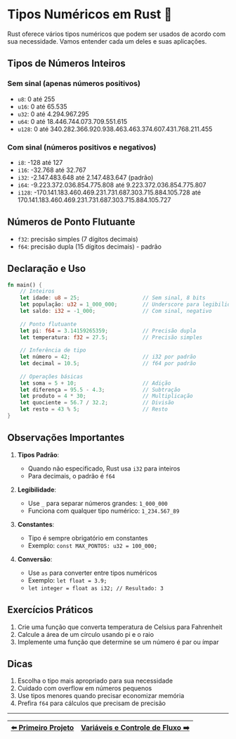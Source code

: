 # Tipos Numéricos em Rust 🦀

Rust oferece vários tipos numéricos que podem ser usados de acordo com sua necessidade. Vamos entender cada um deles e suas aplicações.

## Tipos de Números Inteiros

### Sem sinal (apenas números positivos)
- `u8`: 0 até 255
- `u16`: 0 até 65.535
- `u32`: 0 até 4.294.967.295
- `u64`: 0 até 18.446.744.073.709.551.615
- `u128`: 0 até 340.282.366.920.938.463.463.374.607.431.768.211.455

### Com sinal (números positivos e negativos)
- `i8`: -128 até 127
- `i16`: -32.768 até 32.767
- `i32`: -2.147.483.648 até 2.147.483.647 (padrão)
- `i64`: -9.223.372.036.854.775.808 até 9.223.372.036.854.775.807
- `i128`: -170.141.183.460.469.231.731.687.303.715.884.105.728 até 170.141.183.460.469.231.731.687.303.715.884.105.727

## Números de Ponto Flutuante
- `f32`: precisão simples (7 dígitos decimais)
- `f64`: precisão dupla (15 dígitos decimais) - padrão

## Declaração e Uso

```rust
fn main() {
    // Inteiros
    let idade: u8 = 25;                    // Sem sinal, 8 bits
    let população: u32 = 1_000_000;        // Underscore para legibilidade
    let saldo: i32 = -1_000;               // Com sinal, negativo
    
    // Ponto flutuante
    let pi: f64 = 3.14159265359;           // Precisão dupla
    let temperatura: f32 = 27.5;           // Precisão simples
    
    // Inferência de tipo
    let número = 42;                       // i32 por padrão
    let decimal = 10.5;                    // f64 por padrão
    
    // Operações básicas
    let soma = 5 + 10;                     // Adição
    let diferença = 95.5 - 4.3;            // Subtração
    let produto = 4 * 30;                  // Multiplicação
    let quociente = 56.7 / 32.2;           // Divisão
    let resto = 43 % 5;                    // Resto
}
```

## Observações Importantes

1. **Tipos Padrão**:
   - Quando não especificado, Rust usa `i32` para inteiros
   - Para decimais, o padrão é `f64`

2. **Legibilidade**:
   - Use `_` para separar números grandes: `1_000_000`
   - Funciona com qualquer tipo numérico: `1_234.567_89`

3. **Constantes**:
   - Tipo é sempre obrigatório em constantes
   - Exemplo: `const MAX_PONTOS: u32 = 100_000;`

4. **Conversão**:
   - Use `as` para converter entre tipos numéricos
   - Exemplo: `let float = 3.9;`
   - `let integer = float as i32; // Resultado: 3`

## Exercícios Práticos

1. Crie uma função que converta temperatura de Celsius para Fahrenheit
2. Calcule a área de um círculo usando pi e o raio
3. Implemente uma função que determine se um número é par ou ímpar

## Dicas

1. Escolha o tipo mais apropriado para sua necessidade
2. Cuidado com overflow em números pequenos
3. Use tipos menores quando precisar economizar memória
4. Prefira `f64` para cálculos que precisam de precisão

---

| [⬅️ Primeiro Projeto](../primeiro-projeto/README.md) | [Variáveis e Controle de Fluxo ➡️](../variaveis-controle/README.md) |
|:------------------------------------------------|----------------------------------------------------------------:|